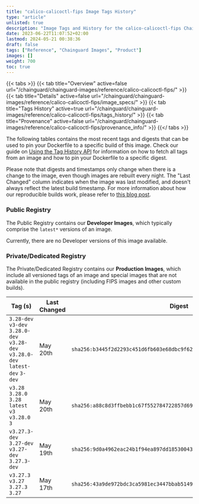 ```yaml
---
title: "calico-calicoctl-fips Image Tags History"
type: "article"
unlisted: true
description: "Image Tags and History for the calico-calicoctl-fips Chainguard Image"
date: 2023-06-22T11:07:52+02:00
lastmod: 2024-05-21 00:38:36
draft: false
tags: ["Reference", "Chainguard Images", "Product"]
images: []
weight: 700
toc: true
---
```


{{< tabs >}}
{{< tab title="Overview" active=false url="/chainguard/chainguard-images/reference/calico-calicoctl-fips/" >}}
{{< tab title="Details" active=false url="/chainguard/chainguard-images/reference/calico-calicoctl-fips/image_specs/" >}}
{{< tab title="Tags History" active=true url="/chainguard/chainguard-images/reference/calico-calicoctl-fips/tags_history/" >}}
{{< tab title="Provenance" active=false url="/chainguard/chainguard-images/reference/calico-calicoctl-fips/provenance_info/" >}}
{{</ tabs >}}

The following tables contains the most recent tags and digests that can be used to pin your Dockerfile to a specific build of this image. Check our guide on [Using the Tag History API](/chainguard/chainguard-images/using-the-tag-history-api/) for information on how to fetch all tags from an image and how to pin your Dockerfile to a specific digest.

Please note that digests and timestamps only change when there is a change to the image, even though images are rebuilt every night. The "Last Changed" column indicates when the image was last modified, and doesn't always reflect the latest build timestamp. For more information about how our reproducible builds work, please refer to [this blog post](https://www.chainguard.dev/unchained/reproducing-chainguards-reproducible-image-builds).

### Public Registry
The Public Registry contains our **Developer Images**, which typically comprise the `latest*` versions of an image.

Currently, there are no Developer versions of this image available.

### Private/Dedicated Registry
The Private/Dedicated Registry contains our **Production Images**, which include all versioned tags of an image and special images that are not available in the public registry (including FIPS images and other custom builds).

| Tag (s)                                                                          | Last Changed | Digest                                                                    |
|----------------------------------------------------------------------------------|--------------|---------------------------------------------------------------------------|
|  `3.28-dev` `v3-dev` `3.28.0-dev` `v3.28-dev` `v3.28.0-dev` `latest-dev` `3-dev` | May 20th     | `sha256:b3445f2d2293c451d6fb603e68dbc9f62987c822280df04dfe857962d70e438f` |
|  `v3.28` `3.28.0` `3.28` `latest` `v3` `v3.28.0` `3`                             | May 20th     | `sha256:a88c8d3ffbebb1c67f552784722857d69506edfe4b68432c710753119d7849f9` |
|  `v3.27.3-dev` `3.27-dev` `v3.27-dev` `3.27.3-dev`                               | May 19th     | `sha256:9d0a4962eac24b1f94ea897dd18530043ab6cd9d15ae363fada319600e7bff13` |
|  `v3.27.3` `v3.27` `3.27.3` `3.27`                                               | May 17th     | `sha256:43a9de972bdc3ca5981ec3447bbab514928a4b62e225da8072eb51fbb4f6065f` |

